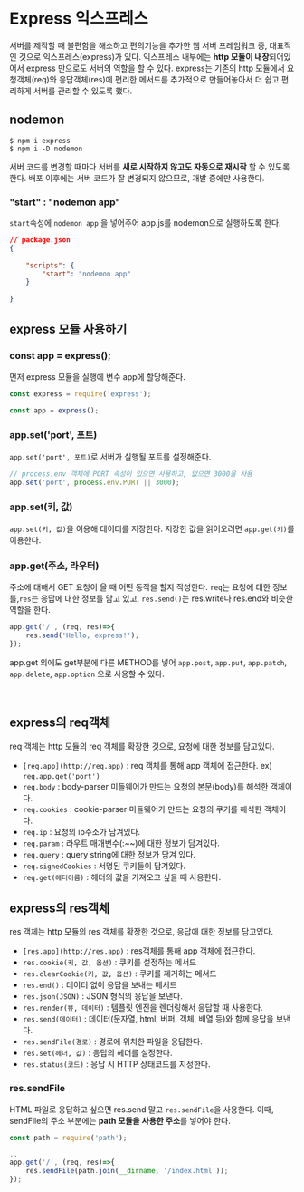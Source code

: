 # Express 익스프레스

서버를 제작할 때 불편함을 해소하고 편의기능을 추가한 웹 서버 프레임워크 중, 대표적인 것으로 익스프레스(express)가 있다. 익스프레스 내부에는 **http 모듈이 내장**되어있어서 express 만으로도 서버의 역할을 할 수 있다. express는 기존의 http 모듈에서 요청객체(req)와 응답객체(res)에 편리한 메서드를 추가적으로 만들어놓아서 더 쉽고 편리하게 서버를 관리할 수 있도록 했다.

## nodemon

```
$ npm i express
$ npm i -D nodemon
```

서버 코드를 변경할 때마다 서버를 **새로 시작하지 않고도 자동으로 재시작** 할 수 있도록 한다. 배포 이후에는 서버 코드가 잘 변경되지 않으므로, 개발 중에만 사용한다.

### "start" : "nodemon app"

`start`속성에 `nodemon app` 을 넣어주어 app.js를 nodemon으로 실행하도록 한다.

```json
// package.json
{
	
	"scripts": {
	    "start": "nodemon app"
	}
	
}
```

## express 모듈 사용하기

### const app = express();

먼저 express 모듈을 실행에 변수 app에 할당해준다.

```jsx
const express = require('express');

const app = express();
```

### app.set('port', 포트)

`app.set('port', 포트)`로 서버가 실행될 포트를 설정해준다. 

```jsx
// process.env 객체에 PORT 속성이 있으면 사용하고, 없으면 3000을 사용
app.set('port', process.env.PORT || 3000);
```

### app.set(키, 값)

`app.set(키, 값)`을 이용해 데이터를 저장한다. 저장한 값을 읽어오려면 `app.get(키)`를 이용한다.

### app.get(주소, 라우터)

주소에 대해서 GET 요청이 올 때 어떤 동작을 할지 작성한다. `req`는 요청에 대한 정보를,`res`는 응답에 대한 정보를 담고 있고, `res.send()`는 res.write나 res.end와 비슷한 역할을 한다.

```jsx
app.get('/', (req, res)=>{
    res.send('Hello, express!');
});
```

app.get 외에도 get부분에 다른 METHOD를 넣어 `app.post`, `app.put`, `app.patch`, `app.delete`, `app.option` 으로 사용할 수 있다.

<br>

## express의 req객체

req 객체는 http 모듈의 req 객체를 확장한 것으로, 요청에 대한 정보를 담고있다.

- `[req.app](http://req.app)` : req 객체를 통해 app 객체에 접근한다. ex) `req.app.get('port')`
- `req.body` : body-parser 미들웨어가 만드는 요청의 본문(body)를 해석한 객체이다.
- `req.cookies` : cookie-parser 미들웨어가 만드는 요청의 쿠기를 해석한 객체이다.
- `req.ip` : 요청의 ip주소가 담겨있다.
- `req.param` : 라우트 매개변수(:~~)에 대한 정보가 담겨있다.
- `req.query` : query string에 대한 정보가 담겨 있다.
- `req.signedCookies` : 서명된 쿠키들이 담겨있다.
- `req.get(헤더이름)` : 헤더의 값을 가져오고 싶을 때 사용한다.

## express의 res객체

res 객체는 http 모듈의 res 객체를 확장한 것으로, 응답에 대한 정보를 담고있다.

- `[res.app](http://res.app)` : res객체를 통해 app 객체에 접근한다.
- `res.cookie(키, 값, 옵션)` : 쿠키를 설정하는 메서드
- `res.clearCookie(키, 값, 옵션)` : 쿠키를 제거하는 메서드
- `res.end()` : 데이터 없이 응답을 보내는 메서드
- `res.json(JSON)` : JSON 형식의 응답을 보낸다.
- `res.render(뷰, 데이터)` : 템플릿 엔진을 렌더링해서 응답할 때 사용한다.
- `res.send(데이터)` : 데이터(문자열, html, 버퍼, 객체, 배열 등)와 함께 응답을 보낸다.
- `res.sendFile(경로)` : 경로에 위치한 파일을 응답한다.
- `res.set(헤더, 값)` : 응답의 헤더를 설정한다.
- `res.status(코드)` : 응답 시 HTTP 상태코드를 지정한다.


### res.sendFile

HTML 파일로 응답하고 싶으면 res.send 말고 `res.sendFile`을 사용한다. 이때, sendFile의 주소 부분에는 **path 모듈을 사용한 주소**를 넣어야 한다.

```jsx
const path = require('path');

..
app.get('/', (req, res)=>{
    res.sendFile(path.join(__dirname, '/index.html'));
});
```
